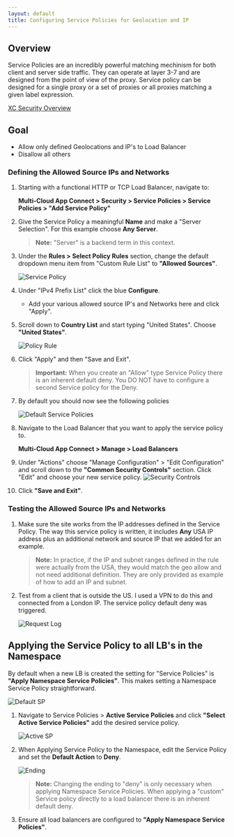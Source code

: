 ```yaml
---
layout: default
title: Configuring Service Policies for Geolocation and IP
---
```


## Overview

Service Policies are an incredibly powerful matching mechinism for both client and server side traffic. They can operate at layer 3-7 and are designed from the point of view of the proxy. Service policy can be designed for a single proxy or a set of proxies or all proxies matching a given label expression.

[XC Security Overview](https://docs.cloud.f5.com/docs-v2/platform/concepts/security)

## Goal

* Allow only defined Geolocations and IP's to Load Balancer
* Disallow all others 

### Defining the Allowed Source IPs and Networks

1.  Starting with a functional HTTP or TCP Load Balancer, navigate to: 

    **Multi-Cloud App Connect > Security > Service Policies > Service Policies > "Add Service Policy"** 

2. Give the Service Policy a meaningful **Name** and make a "Server Selection". For this example choose **Any Server**. 

    > **Note:** "Server" is a backend term in this context. 

3. Under the **Rules > Select Policy Rules**  section, change the default dropdown menu item from "Custom Rule List" to **"Allowed Sources"**.

    ![Service Policy](/xc-images/ip-geo.png)

4. Under "IPv4 Prefix List" click the blue **Configure**. 
    * Add your various allowed source IP's and Networks here and click "Apply". 

5. Scroll down to **Country List** and start typing "United States". Choose **"United States"**.


    ![Policy Rule](/xc-images/rule.png)


6. Click "Apply" and then "Save and Exit". 

    > **Important:** When you create an "Allow" type Service Policy there is an inherent default deny. You DO NOT have to configure a second Service policy for the Deny. 


7. By default you should now see the following policies


   ![Default Service Policies](/xc-images/sp.png)


8. Navigate to the Load Balancer that you want to apply the service policy to.

   **Multi-Cloud App Connect > Manage > Load Balancers**

9.  Under "Actions" choose "Manage Configuration" > "Edit Configuration" and scroll down to the **"Common Security Controls"** section. Click "Edit" and choose your new service policy. 
   ![Security Controls](/xc-images/sec-con.png)
10. Click **"Save and Exit"**. 


### Testing the Allowed Source IPs and Networks

1. Make sure the site works from the IP addresses defined in the Service Policy. The way this service policy is written, it includes **Any** USA IP address plus an additional network and source IP that we added for an example. 

    > **Note:** In practice, if the IP and subnet ranges defined in the rule were actually from the USA, they would match the geo allow and not need additional definition. They are only provided as example of how to add an IP and subnet.  

2. Test from a client that is outside the US. I used a VPN to do this and connected from a London IP. The service policy default deny was triggered. 

   ![Request Log](/xc-images/rl.png)


## Applying the Service Policy to all LB's in the Namespace

By default when a new LB is created the setting for "Service Policies" is **"Apply Namespace Service Policies"**. This makes setting a Namespace Service Policy straightforward. 

   ![Default SP](/xc-images/default-sp.png)

1. Navigate to Service Policies > **Active Service Policies** and click **"Select Active Service Policies"** add the desired service policy. 

   ![Active SP](/xc-images/active-sp.png)

2. When Applying Service Policy to the Namespace, edit the Service Policy and set the **Default Action** to **Deny**.  

   ![Ending](/xc-images/ending.png)

    > **Note:** Changing the ending to "deny" is only necessary when applying Namespace Service Policies. When applying a "custom" Service policy directly to a load balancer there is an inherent default deny. 

3. Ensure all load balancers are configured to  **"Apply Namespace Service Policies"**.



